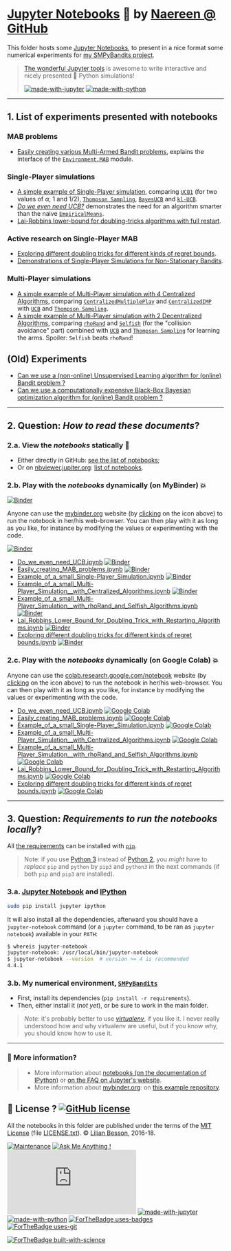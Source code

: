 # [Jupyter Notebooks](https://www.jupyter.org/) :notebook: by [Naereen @ GitHub](https://naereen.github.io/)

This folder hosts some [Jupyter Notebooks](http://jupyter.org/), to present in a nice format some numerical experiments for [my SMPyBandits project](https://github.com/SMPyBandits/SMPyBandits/).

> [The wonderful Jupyter tools](http://jupyter.org/)  is awesome to write interactive and nicely presented :snake: Python simulations!
>
> [![made-with-jupyter](https://img.shields.io/badge/Made%20with-Jupyter-1f425f.svg)](http://jupyter.org/) [![made-with-python](https://img.shields.io/badge/Made%20with-Python-1f425f.svg)](https://www.python.org/)

----

## 1. List of experiments presented with notebooks
### MAB problems
- [Easily creating various Multi-Armed Bandit problems](Easily_creating_MAB_problems.ipynb), explains the interface of the [`Environment.MAB`](../Environment/MAB.py) module.

### Single-Player simulations
- [A simple example of Single-Player simulation](Example_of_a_small_Single-Player_Simulation.ipynb), comparing [`UCB1`](https://smpybandits.github.io/docs/Policies.UCBalpha.html) (for two values of $\alpha$, 1 and 1/2), [`Thompson Sampling`](https://smpybandits.github.io/docs/Policies.Thompson.html), [`BayesUCB`](https://smpybandits.github.io/docs/Policies.BayesUCB.html) and [`kl-UCB`](https://smpybandits.github.io/docs/Policies.klUCB.html).
- [*Do we even need UCB?*](Do_we_even_need_UCB.ipynb) demonstrates the need for an algorithm smarter than the naive [`EmpiricalMeans`](https://smpybandits.github.io/docs/Policies.EmpiricalMeans.html).
- [Lai-Robbins lower-bound for doubling-tricks algorithms with full restart](Lai_Robbins_Lower_Bound_for_Doubling_Trick_with_Restarting_Algorithms.ipynb).

### Active research on Single-Player MAB
- [Exploring different doubling tricks for different kinds of regret bounds](Exploring_different_doubling_tricks_for_different_kinds_of_regret_bounds.ipynb).
- [Demonstrations of Single-Player Simulations for Non-Stationary Bandits](Demonstrations_of_Single-Player_Simulations_for_Non-Stationary-Bandits.ipynb).

### Multi-Player simulations
- [A simple example of Multi-Player simulation with 4 Centralized Algorithms](Example_of_a_small_Multi-Player_Simulation__with_Centralized_Algorithms.ipynb), comparing [`CentralizedMultiplePlay`](https://smpybandits.github.io/docs/PoliciesMultiPlayers.CentralizedMultiplePlay.html) and [`CentralizedIMP`](https://smpybandits.github.io/docs/PoliciesMultiPlayers.CentralizedIMP.html) with [`UCB`](https://smpybandits.github.io/docs/Policies.UCB.html) and [`Thompson Sampling`](https://smpybandits.github.io/docs/Policies.Thompson.html).
- [A simple example of Multi-Player simulation with 2 Decentralized Algorithms](Example_of_a_small_Multi-Player_Simulation__with_rhoRand_and_Selfish_Algorithms.ipynb), comparing [`rhoRand`](https://smpybandits.github.io/docs/PoliciesMultiPlayers.rhoRand.html) and [`Selfish`](https://smpybandits.github.io/docs/PoliciesMultiPlayers.Selfish.html) (for the "collision avoidance" part) combined with [`UCB`](https://smpybandits.github.io/docs/Policies.UCB.html) and [`Thompson Sampling`](https://smpybandits.github.io/docs/Policies.Thompson.html) for learning the arms. Spoiler: `Selfish` beats `rhoRand`!

## (Old) Experiments
- [Can we use a (non-online) Unsupervised Learning algorithm for (online) Bandit problem ?](Unsupervised_Learning_for_Bandit_problem.ipynb)
- [Can we use a computationally expensive Black-Box Bayesian optimization algorithm for (online) Bandit problem ?](BlackBox_Bayesian_Optimization_for_Bandit_problems.ipynb)

----

## 2. Question: *How to read these documents*?

### 2.a. View the _notebooks_ statically :memo:
- Either directly in GitHub: [see the list of notebooks](https://github.com/SMPyBandits/SMPyBandits/search?l=jupyter-notebook);
- Or on [nbviewer.jupiter.org](https://nbviewer.jupiter.org/): [list of notebooks](https://nbviewer.jupyter.org/github/SMPyBandits/SMPyBandits/).

### 2.b. Play with the _notebooks_ dynamically (on MyBinder) :boom:
[![Binder](https://mybinder.org/badge_logo.svg)](http://mybinder.org/v2/gh/SMPyBandits/SMPyBandits/master?filepath=notebooks)

Anyone can use the [mybinder.org](http://mybinder.org/) website (by [clicking](http://mybinder.org/v2/gh/SMPyBandits/SMPyBandits/master?filepath=notebooks) on the icon above) to run the notebook in her/his web-browser.
You can then play with it as long as you like, for instance by modifying the values or experimenting with the code.

[![Binder](https://mybinder.org/badge_logo.svg)](https://mybinder.org/v2/gh/SMPyBandits/SMPyBandits/master?filepath=notebooks%2FDo_we_even_need_UCB.ipynb)

- [Do_we_even_need_UCB.ipynb](https://mybinder.org/v2/gh/SMPyBandits/SMPyBandits/master?filepath=notebooks%2FDo_we_even_need_UCB.ipynb)  [![Binder](https://mybinder.org/badge_logo.svg)](https://mybinder.org/v2/gh/SMPyBandits/SMPyBandits/master?filepath=notebooks%2FDo_we_even_need_UCB.ipynb)
- [Easily_creating_MAB_problems.ipynb](https://mybinder.org/v2/gh/SMPyBandits/SMPyBandits/master?filepath=notebooks%2FEasily_creating_MAB_problems.ipynb)  [![Binder](https://mybinder.org/badge_logo.svg)](https://mybinder.org/v2/gh/SMPyBandits/SMPyBandits/master?filepath=notebooks%2FEasily_creating_MAB_problems.ipynb)
- [Example_of_a_small_Single-Player_Simulation.ipynb](https://mybinder.org/v2/gh/SMPyBandits/SMPyBandits/master?filepath=notebooks%2FExample_of_a_small_Single-Player_Simulation.ipynb)  [![Binder](https://mybinder.org/badge_logo.svg)](https://mybinder.org/v2/gh/SMPyBandits/SMPyBandits/master?filepath=notebooks%2FExample_of_a_small_Single-Player_Simulation.ipynb)
- [Example_of_a_small_Multi-Player_Simulation__with_Centralized_Algorithms.ipynb](https://mybinder.org/v2/gh/SMPyBandits/SMPyBandits/master?filepath=notebooks%2FExample_of_a_small_Multi-Player_Simulation__with_Centralized_Algorithms.ipynb)  [![Binder](https://mybinder.org/badge_logo.svg)](https://mybinder.org/v2/gh/SMPyBandits/SMPyBandits/master?filepath=notebooks%2FExample_of_a_small_Multi-Player_Simulation__with_Centralized_Algorithms.ipynb)
- [Example_of_a_small_Multi-Player_Simulation__with_rhoRand_and_Selfish_Algorithms.ipynb](https://mybinder.org/v2/gh/SMPyBandits/SMPyBandits/master?filepath=notebooks%2FExample_of_a_small_Multi-Player_Simulation__with_rhoRand_and_Selfish_Algorithms.ipynb)  [![Binder](https://mybinder.org/badge_logo.svg)](https://mybinder.org/v2/gh/SMPyBandits/SMPyBandits/master?filepath=notebooks%2FExample_of_a_small_Multi-Player_Simulation__with_rhoRand_and_Selfish_Algorithms.ipynb)
- [Lai_Robbins_Lower_Bound_for_Doubling_Trick_with_Restarting_Algorithms.ipynb](https://mybinder.org/v2/gh/SMPyBandits/SMPyBandits/master?filepath=notebooks%2FLai_Robbins_Lower_Bound_for_Doubling_Trick_with_Restarting_Algorithms.ipynb)  [![Binder](https://mybinder.org/badge_logo.svg)](https://mybinder.org/v2/gh/SMPyBandits/SMPyBandits/master?filepath=notebooks%2FLai_Robbins_Lower_Bound_for_Doubling_Trick_with_Restarting_Algorithms.ipynb)
- [Exploring different doubling tricks for different kinds of regret bounds.ipynb](https://mybinder.org/v2/gh/SMPyBandits/SMPyBandits/master?filepath=notebooks%2FExploring_different_doubling_tricks_for_different_kinds_of_regret_bounds.ipynb)  [![Binder](https://mybinder.org/badge_logo.svg)](https://mybinder.org/v2/gh/SMPyBandits/SMPyBandits/master?filepath=notebooks%2FExploring_different_doubling_tricks_for_different_kinds_of_regret_bounds.ipynb)

### 2.c. Play with the _notebooks_ dynamically (on Google Colab) :boom:

Anyone can use the [colab.research.google.com/notebook](https://colab.research.google.com/notebook) website (by [clicking](XXX) on the icon above) to run the notebook in her/his web-browser.
You can then play with it as long as you like, for instance by modifying the values or experimenting with the code.

- [Do_we_even_need_UCB.ipynb](https://colab.research.google.com/github/SMPyBandits/SMPyBandits/blob/master/notebooks/Do_we_even_need_UCB.ipynb)  [![Google Colab](https://badgen.net/badge/Launch/on%20Google%20Colab/blue?icon=terminal)](https://colab.research.google.com/github/SMPyBandits/SMPyBandits/blob/master/notebooks/Do_we_even_need_UCB.ipynb)
- [Easily_creating_MAB_problems.ipynb](https://colab.research.google.com/github/SMPyBandits/SMPyBandits/blob/master/notebooks/Easily_creating_MAB_problems.ipynb)  [![Google Colab](https://badgen.net/badge/Launch/on%20Google%20Colab/blue?icon=terminal)](https://colab.research.google.com/github/SMPyBandits/SMPyBandits/blob/master/notebooks/Easily_creating_MAB_problems.ipynb)
- [Example_of_a_small_Single-Player_Simulation.ipynb](https://colab.research.google.com/github/SMPyBandits/SMPyBandits/blob/master/notebooks/Example_of_a_small_Single-Player_Simulation.ipynb)  [![Google Colab](https://badgen.net/badge/Launch/on%20Google%20Colab/blue?icon=terminal)](https://colab.research.google.com/github/SMPyBandits/SMPyBandits/blob/master/notebooks/Example_of_a_small_Single-Player_Simulation.ipynb)
- [Example_of_a_small_Multi-Player_Simulation__with_Centralized_Algorithms.ipynb](https://colab.research.google.com/github/SMPyBandits/SMPyBandits/blob/master/notebooks/Example_of_a_small_Multi-Player_Simulation__with_Centralized_Algorithms.ipynb)  [![Google Colab](https://badgen.net/badge/Launch/on%20Google%20Colab/blue?icon=terminal)](https://colab.research.google.com/github/SMPyBandits/SMPyBandits/blob/master/notebooks/Example_of_a_small_Multi-Player_Simulation__with_Centralized_Algorithms.ipynb)
- [Example_of_a_small_Multi-Player_Simulation__with_rhoRand_and_Selfish_Algorithms.ipynb](https://colab.research.google.com/github/SMPyBandits/SMPyBandits/blob/master/notebooks/Example_of_a_small_Multi-Player_Simulation__with_rhoRand_and_Selfish_Algorithms.ipynb)  [![Google Colab](https://badgen.net/badge/Launch/on%20Google%20Colab/blue?icon=terminal)](https://colab.research.google.com/github/SMPyBandits/SMPyBandits/blob/master/notebooks/Example_of_a_small_Multi-Player_Simulation__with_rhoRand_and_Selfish_Algorithms.ipynb)
- [Lai_Robbins_Lower_Bound_for_Doubling_Trick_with_Restarting_Algorithms.ipynb](https://colab.research.google.com/github/SMPyBandits/SMPyBandits/blob/master/notebooks/Lai_Robbins_Lower_Bound_for_Doubling_Trick_with_Restarting_Algorithms.ipynb)  [![Google Colab](https://badgen.net/badge/Launch/on%20Google%20Colab/blue?icon=terminal)](https://colab.research.google.com/github/SMPyBandits/SMPyBandits/blob/master/notebooks/Lai_Robbins_Lower_Bound_for_Doubling_Trick_with_Restarting_Algorithms.ipynb)
- [Exploring different doubling tricks for different kinds of regret bounds.ipynb](https://colab.research.google.com/github/SMPyBandits/SMPyBandits/blob/master/notebooks/Exploring_different_doubling_tricks_for_different_kinds_of_regret_bounds.ipynb)  [![Google Colab](https://badgen.net/badge/Launch/on%20Google%20Colab/blue?icon=terminal)](https://colab.research.google.com/github/SMPyBandits/SMPyBandits/blob/master/notebooks/Exploring_different_doubling_tricks_for_different_kinds_of_regret_bounds.ipynb)

----

## 3. Question: *Requirements to run the notebooks locally*?
All [the requirements](requirements.txt) can be installed with [``pip``](https://pip.readthedocs.io/).

> Note: if you use [Python 3](https://docs.python.org/3/) instead of [Python 2](https://docs.python.org/2/), you *might* have to *replace* ``pip`` and ``python`` by ``pip3`` and ``python3`` in the next commands (if both `pip` and `pip3` are installed).

### 3.a. [Jupyter Notebook](http://jupyter.readthedocs.org/en/latest/install.html) and [IPython](http://ipython.org/)

```bash
sudo pip install jupyter ipython
```

It will also install all the dependencies, afterward you should have a ``jupyter-notebook`` command (or a ``jupyter`` command, to be ran as ``jupyter notebook``) available in your ``PATH``:

```bash
$ whereis jupyter-notebook
jupyter-notebook: /usr/local/bin/jupyter-notebook
$ jupyter-notebook --version  # version >= 4 is recommended
4.4.1
```

### 3.b. My numerical environment, [`SMPyBandits`](https://github.com/SMPyBandits/SMPyBandits/)

- First, install its dependencies (`pip install -r requirements`).
- Then, either install it (*not yet*), or be sure to work in the main folder.

> *Note:* it's probably better to use [*virtualenv*](https://virtualenv.pypa.io/), if you like it.
> I never really understood how and why virtualenv are useful, but if you know why, you should know how to use it.

----

### :information_desk_person: More information?
> - More information about [notebooks (on the documentation of IPython)](https://nbviewer.jupiter.org/github/ipython/ipython/blob/3.x/examples/Notebook/Index.ipynb) or [on the FAQ on Jupyter's website](https://nbviewer.jupyter.org/faq).
> - More information about [mybinder.org](http://mybinder.org/): on [this example repository](https://github.com/binder-project/example-requirements).


## :scroll: License ? [![GitHub license](https://img.shields.io/github/license/Naereen/notebooks.svg)](https://github.com/SMPyBandits/SMPyBandits/blob/master/LICENSE)
All the notebooks in this folder are published under the terms of the [MIT License](https://lbesson.mit-license.org/) (file [LICENSE.txt](../LICENSE.txt)).
© [Lilian Besson](https://GitHub.com/Naereen), 2016-18.

[![Maintenance](https://img.shields.io/badge/Maintained%3F-yes-green.svg)](https://GitHub.com/SMPyBandits/SMPyBandits/graphs/commit-activity)
[![Ask Me Anything !](https://img.shields.io/badge/Ask%20me-anything-1abc9c.svg)](https://GitHub.com/Naereen/ama)
[![Analytics](https://ga-beacon.appspot.com/UA-38514290-17/github.com/SMPyBandits/SMPyBandits/README.md?pixel)](https://GitHub.com/SMPyBandits/SMPyBandits/)
[![made-with-jupyter](https://img.shields.io/badge/Made%20with-Jupyter-1f425f.svg)](http://jupyter.org/) [![made-with-python](https://img.shields.io/badge/Made%20with-Python-1f425f.svg)](https://www.python.org/)
[![ForTheBadge uses-badges](http://ForTheBadge.com/images/badges/uses-badges.svg)](http://ForTheBadge.com)
[![ForTheBadge uses-git](http://ForTheBadge.com/images/badges/uses-git.svg)](https://GitHub.com/)

[![ForTheBadge built-with-science](http://ForTheBadge.com/images/badges/built-with-science.svg)](https://GitHub.com/Naereen/)
